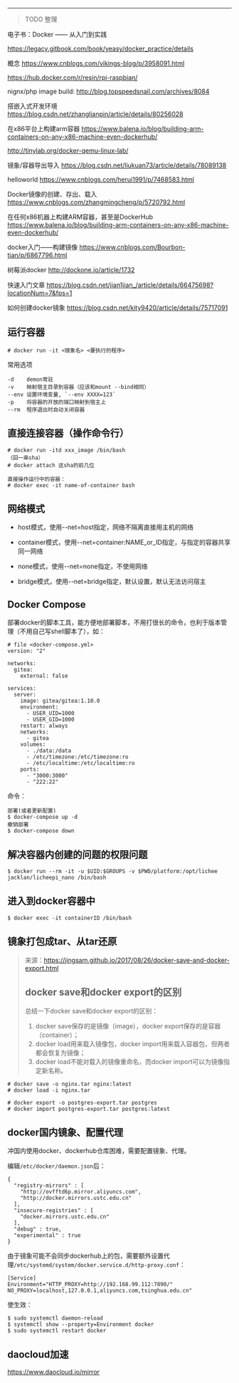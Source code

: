 ---

> TODO 整理



电子书：Docker —— 从入门到实践

https://legacy.gitbook.com/book/yeasy/docker_practice/details

概念
https://www.cnblogs.com/vikings-blog/p/3958091.html


https://hub.docker.com/r/resin/rpi-raspbian/

nignx/php image build:
http://blog.topspeedsnail.com/archives/8084

搭嵌入式开发环境
https://blog.csdn.net/zhanglianpin/article/details/80256028

在x86平台上构建arm容器
https://www.balena.io/blog/building-arm-containers-on-any-x86-machine-even-dockerhub/

http://tinylab.org/docker-qemu-linux-lab/

镜象/容器导出导入
https://blog.csdn.net/liukuan73/article/details/78089138

helloworld
https://www.cnblogs.com/herui1991/p/7468583.html

Docker镜像的创建、存出、载入
https://www.cnblogs.com/zhangmingcheng/p/5720792.html

在任何x86机器上构建ARM容器，甚至是DockerHub
https://www.balena.io/blog/building-arm-containers-on-any-x86-machine-even-dockerhub/

docker入门——构建镜像
https://www.cnblogs.com/Bourbon-tian/p/6867796.html

树莓派docker
http://dockone.io/article/1732

快速入门文章
https://blog.csdn.net/jian1jian_/article/details/66475698?locationNum=7&fps=1

如何创建docker镜象
https://blog.csdn.net/kity9420/article/details/75717091



## 运行容器

```
# docker run -it <镜象名> <要执行的程序>
```

常用选项

```
-d    demon常驻
-v    映射宿主目录到容器（应该和mount --bind相同）
--env 设置环境变量, `--env XXXX=123`
-p    将容器的开放的端口映射到宿主上
--rm  程序退出时自动关闭容器
```

## 直接连接容器（操作命令行）

```
# docker run -itd xxx_image /bin/bash
（回一串sha）
# docker attach 这sha的前几位

直接操作运行中的容器：
# docker exec -it name-of-container bash
```



## 网络模式

* host模式，使用--net=host指定，网络不隔离直接用主机的网络

* container模式，使用--net=container:NAME_or_ID指定，与指定的容器共享同一网络
* none模式，使用--net=none指定，不使用网络

* bridge模式，使用--net=bridge指定，默认设置，默认无法访问宿主


## Docker Compose

部署docker的脚本工具，能方便地部署脚本，不用打很长的命令，也利于版本管理（不用自己写shell脚本了），如：

```
# file <docker-compose.yml>
version: "2"

networks:
  gitea:
    external: false

services:
  server:
    image: gitea/gitea:1.10.0
    environment:
      - USER_UID=1000
      - USER_GID=1000
    restart: always
    networks:
      - gitea
    volumes:
      - ./data:/data
      - /etc/timezone:/etc/timezone:ro
      - /etc/localtime:/etc/localtime:ro
    ports:
      - "3000:3000"
      - "222:22"
```

命令：

```
部署(或者更新配置)
$ docker-compose up -d
撤销部署
$ docker-compose down
```



## 解决容器内创建的问题的权限问题



```
$ docker run --rm -it -u $UID:$GROUPS -v $PWD/platform:/opt/lichee jacklan/licheepi_nano /bin/bash
```



## 进入到docker容器中

```
$ docker exec -it containerID /bin/bash
```



## 镜象打包成tar、从tar还原

> 来源：https://jingsam.github.io/2017/08/26/docker-save-and-docker-export.html
>
> ## docker save和docker export的区别
>
> 总结一下docker save和docker export的区别：
>
> 1. docker save保存的是镜像（image），docker export保存的是容器（container）；
> 2. docker load用来载入镜像包，docker import用来载入容器包，但两者都会恢复为镜像；
> 3. docker load不能对载入的镜像重命名，而docker import可以为镜像指定新名称。



```
# docker save -o nginx.tar nginx:latest
# docker load -i nginx.tar
```



```
# docker export -o postgres-export.tar postgres
# docker import postgres-export.tar postgres:latest
```



## docker国内镜象、配置代理

冲国内使用docker、dockerhub仓库困难，需要配置镜象、代理。

编辑`/etc/docker/daemon.json`后：

```
{
  "registry-mirrors" : [
    "http://ovfftd6p.mirror.aliyuncs.com",
    "http://docker.mirrors.ustc.edu.cn"
  ],
  "insecure-registries" : [
    "docker.mirrors.ustc.edu.cn"
  ],
  "debug" : true,
  "experimental" : true
}
```

由于镜象可能不会同步dockerhub上的包，需要额外设置代理`/etc/systemd/system/docker.service.d/http-proxy.conf`：

```
[Service]
Environment="HTTP_PROXY=http://192.168.99.112:7890/" NO_PROXY=localhost,127.0.0.1,aliyuncs.com,tsinghua.edu.cn"
```

使生效：

```
$ sudo systemctl daemon-reload
$ systemctl show --property=Environment docker
$ sudo systemctl restart docker
```

## daocloud加速

https://www.daocloud.io/mirror

